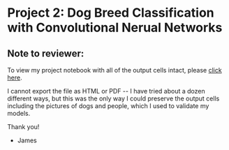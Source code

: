 # Project 2: Dog Breed Classification with Convolutional Nerual Networks

## Note to reviewer:

To view my project notebook with all of the output cells intact, please [click here](https://github.com/JamesDBartlett3/ai-p2-dog-classification/blob/master/P2_Dog_Breed_Classification.ipynb).  
  
I cannot export the file as HTML or PDF -- I have tried about a dozen different ways, but this was the only way I could preserve the output cells including the pictures of dogs and people, which I used to validate my models.  
  
Thank you!  
  
- James

